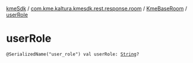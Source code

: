 [kmeSdk](../../index.md) / [com.kme.kaltura.kmesdk.rest.response.room](../index.md) / [KmeBaseRoom](index.md) / [userRole](./user-role.md)

# userRole

`@SerializedName("user_role") val userRole: `[`String`](https://kotlinlang.org/api/latest/jvm/stdlib/kotlin/-string/index.html)`?`